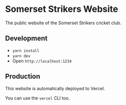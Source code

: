 # Somerset Strikers Website

The public website of the Somerset Strikers cricket club.

## Development

- `yarn install`
- `yarn dev`
- Open `http://localhost:1234`

## Production

This website is automatically deployed to Vercel.

You can use the `vercel` CLI too.
